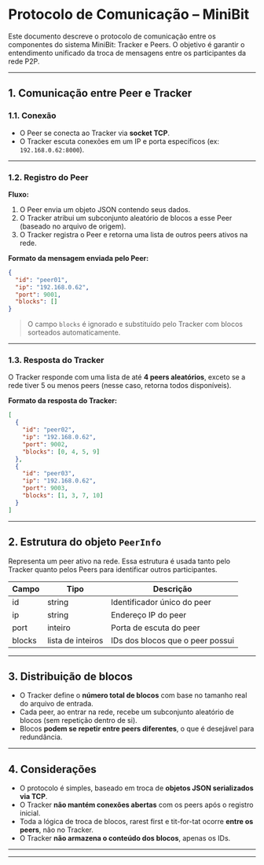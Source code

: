 # Protocolo de Comunicação – MiniBit

Este documento descreve o protocolo de comunicação entre os componentes do sistema MiniBit: Tracker e Peers. O objetivo é garantir o entendimento unificado da troca de mensagens entre os participantes da rede P2P.

---

## 1. Comunicação entre Peer e Tracker

### 1.1. Conexão

- O Peer se conecta ao Tracker via **socket TCP**.
- O Tracker escuta conexões em um IP e porta específicos (ex: `192.168.0.62:8000`).

---

### 1.2. Registro do Peer

**Fluxo:**
1. O Peer envia um objeto JSON contendo seus dados.
2. O Tracker atribui um subconjunto aleatório de blocos a esse Peer (baseado no arquivo de origem).
3. O Tracker registra o Peer e retorna uma lista de outros peers ativos na rede.

**Formato da mensagem enviada pelo Peer:**

```json
{
  "id": "peer01",
  "ip": "192.168.0.62",
  "port": 9001,
  "blocks": []  
}
```

> O campo `blocks` é ignorado e substituído pelo Tracker com blocos sorteados automaticamente.

---

### 1.3. Resposta do Tracker

O Tracker responde com uma lista de até **4 peers aleatórios**, exceto se a rede tiver 5 ou menos peers (nesse caso, retorna todos disponíveis).

**Formato da resposta do Tracker:**

```json
[
  {
    "id": "peer02",
    "ip": "192.168.0.62",
    "port": 9002,
    "blocks": [0, 4, 5, 9]
  },
  {
    "id": "peer03",
    "ip": "192.168.0.62",
    "port": 9003,
    "blocks": [1, 3, 7, 10]
  }
]
```

---

## 2. Estrutura do objeto `PeerInfo`

Representa um peer ativo na rede. Essa estrutura é usada tanto pelo Tracker quanto pelos Peers para identificar outros participantes.

| Campo   | Tipo     | Descrição                           |
|---------|----------|-------------------------------------|
| id      | string   | Identificador único do peer         |
| ip      | string   | Endereço IP do peer                 |
| port    | inteiro  | Porta de escuta do peer             |
| blocks  | lista de inteiros | IDs dos blocos que o peer possui |

---

##  3. Distribuição de blocos

- O Tracker define o **número total de blocos** com base no tamanho real do arquivo de entrada.
- Cada peer, ao entrar na rede, recebe um subconjunto aleatório de blocos (sem repetição dentro de si).
- Blocos **podem se repetir entre peers diferentes**, o que é desejável para redundância.

---

##  4. Considerações

- O protocolo é simples, baseado em troca de **objetos JSON serializados via TCP**.
- O Tracker **não mantém conexões abertas** com os peers após o registro inicial.
- Toda a lógica de troca de blocos, rarest first e tit-for-tat ocorre **entre os peers**, não no Tracker.
- O Tracker **não armazena o conteúdo dos blocos**, apenas os IDs.

---


---